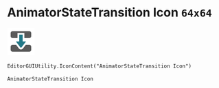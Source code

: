 # AnimatorStateTransition Icon `64x64`
<img src="/img/AnimatorStateTransition%20Icon.png" width=64 height=64>

``` CSharp
EditorGUIUtility.IconContent("AnimatorStateTransition Icon")
```
```
AnimatorStateTransition Icon
```

